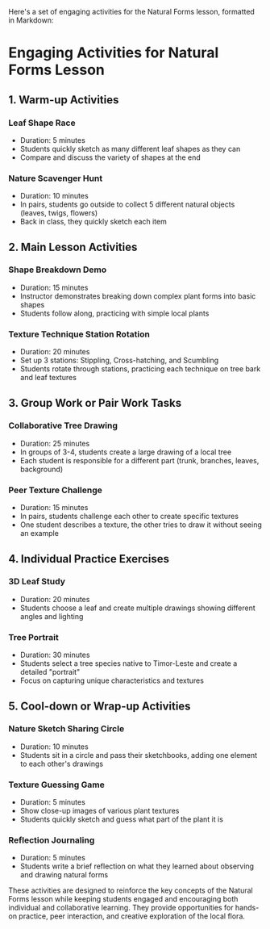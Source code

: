 Here's a set of engaging activities for the Natural Forms lesson, formatted in Markdown:

# Engaging Activities for Natural Forms Lesson

## 1. Warm-up Activities

### Leaf Shape Race
- Duration: 5 minutes
- Students quickly sketch as many different leaf shapes as they can
- Compare and discuss the variety of shapes at the end

### Nature Scavenger Hunt
- Duration: 10 minutes
- In pairs, students go outside to collect 5 different natural objects (leaves, twigs, flowers)
- Back in class, they quickly sketch each item

## 2. Main Lesson Activities

### Shape Breakdown Demo
- Duration: 15 minutes
- Instructor demonstrates breaking down complex plant forms into basic shapes
- Students follow along, practicing with simple local plants

### Texture Technique Station Rotation
- Duration: 20 minutes
- Set up 3 stations: Stippling, Cross-hatching, and Scumbling
- Students rotate through stations, practicing each technique on tree bark and leaf textures

## 3. Group Work or Pair Work Tasks

### Collaborative Tree Drawing
- Duration: 25 minutes
- In groups of 3-4, students create a large drawing of a local tree
- Each student is responsible for a different part (trunk, branches, leaves, background)

### Peer Texture Challenge
- Duration: 15 minutes
- In pairs, students challenge each other to create specific textures
- One student describes a texture, the other tries to draw it without seeing an example

## 4. Individual Practice Exercises

### 3D Leaf Study
- Duration: 20 minutes
- Students choose a leaf and create multiple drawings showing different angles and lighting

### Tree Portrait
- Duration: 30 minutes
- Students select a tree species native to Timor-Leste and create a detailed "portrait" 
- Focus on capturing unique characteristics and textures

## 5. Cool-down or Wrap-up Activities

### Nature Sketch Sharing Circle
- Duration: 10 minutes
- Students sit in a circle and pass their sketchbooks, adding one element to each other's drawings

### Texture Guessing Game
- Duration: 5 minutes
- Show close-up images of various plant textures
- Students quickly sketch and guess what part of the plant it is

### Reflection Journaling
- Duration: 5 minutes
- Students write a brief reflection on what they learned about observing and drawing natural forms

These activities are designed to reinforce the key concepts of the Natural Forms lesson while keeping students engaged and encouraging both individual and collaborative learning. They provide opportunities for hands-on practice, peer interaction, and creative exploration of the local flora.